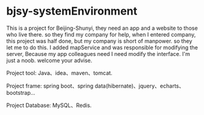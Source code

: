 # bjsy-systemEnvironment

This is a project for Beijing-Shunyi, they need an app and a website to those who live there. so they find my company for help, when I 
entered company, this project was half done, but my company is short of manpower. so they let me to do this. I added mapService and was 
responsible for modifying the server, Because my app colleagues need I need modify the interface. I'm just a noob. welcome your advise.

Project tool: Java、idea、maven、tomcat.

Project frame: spring boot、spring data(hibernate)、jquery、echarts、bootstrap...

Project Database: MySQL、Redis.
